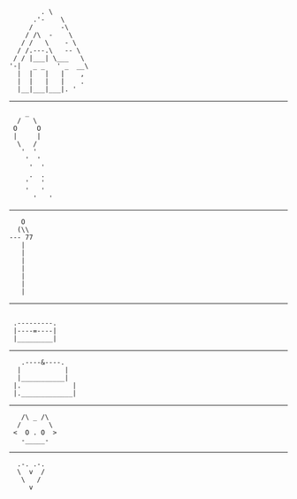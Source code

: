 ```
        . \
      .'-    \
     /       -\  
    / /\  -    \
   / /   \    - \
  / /.---.\   -- \
 / / |___| \___   \
'-|   _ _   ' _  __\
  |  |   |   |    , 
  |  |   |   |    . 
  |__|___|___|. '
```                        
************
```
    _
  /   \
 O     O
 |     |
  \   /
   '  '
    '  '
     '  '
     .  .
    '   '     
    '   '
      '   '

```
**************
```
   O
  (\\
--- 77
   |
   |
   |
   |
   |
   |
   |
```
******************
```

 .---------.
 |----=----|
 |_________|
```
******************
```
   .----&----.
  |           |
  |___________|
 |.             |
 |._____________|
```
*************************
```
   /\ _ /\ 
  /       \
 <  O . O  >
   -_____-
```
********************
```
  .-. .-.
  \  v  /
   \   /
     v
```
